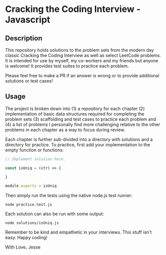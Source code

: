 # Cracking the Coding Interview - Javascript

## Description

This repository holds solutions to the problem sets from the modern day classic Cracking the Coding Interview as well as 
select LeetCode problems. It is intended for use by myself, my co-workers and my friends but anyone is welcome! It provides 
test suites to practice each problem.

Please feel free to make a PR if an answer is wrong or to provide additional solutions or test cases!

## Usage

The project is broken down into (1) a repository for each chapter (2) implementation of basic data structures required for
completing the problem sets (3) scaffolding and test cases to practice each problem and (4) a list of problems I personally find 
more challenging relative to the other problems in each chapter as a way to focus during review.

Each chapter is further sub-divided into a directory with solutions and a directory for practice. To practice, first add your
implementation to the empty function or functions:

```javascript
// Implement solution here.

const isUniq = (str) => {

}

module.exports = isUniq
```

Then simply run the tests using the native node.js test runner:

```
node practice.test.js
```

Each solution can also be run with some output:
```
node solutions/isUniq.js
```

Remember to be kind and empathetic in your interviews. This stuff isn't easy. Happy coding!

With Love,
Jesse